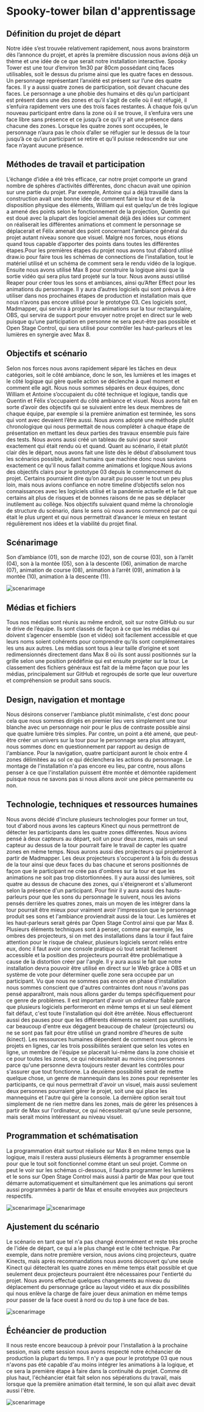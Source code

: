 # Spooky-tower bilan d'apprentissage

## Définition du projet de départ
Notre idée s’est trouvée relativement rapidement, nous avons brainstorm dès l’annonce du projet, et après la première discussion nous avions déjà un thème et une idée de ce que serait notre installation interactive. Spooky Tower est une tour d’environ 1m30 par 80cm possédant cinq faces utilisables, soit le dessus du prisme ainsi que les quatre faces en dessous. Un personnage représentant l’anxiété est présent sur l’une des quatre faces. Il y a aussi quatre zones de participation, soit devant chacune des faces. Le personnage a une phobie des humains et dès qu’un participant est présent dans une des zones et qu’il s’agit de celle où il est réfugié, il s’enfuira rapidement vers une des trois faces restantes. À chaque fois qu’un nouveau participant entre dans la zone où il se trouve, il s’enfuira vers une face libre sans présence et ce jusqu’à ce qu’il y ait une présence dans chacune des zones. Lorsque les quatre zones sont occupées, le personnage n’aura pas le choix d’aller se réfugier sur le dessus de la tour jusqu’à ce qu’un participant se retire et qu’il puisse redescendre sur une face n’ayant aucune présence. 

## Méthodes de travail et participation
L’échange d’idée a été très efficace, car notre projet comporte un grand nombre de sphères d’activités différentes, donc chacun avait une opinion sur une partie du projet. Par exemple, Antoine qui a déjà travaillé dans la construction avait une bonne idée de comment faire la tour et de la disposition physique des éléments, William qui est quelqu’un de très logique a amené des points selon le fonctionnement de la projection, Quentin qui est doué avec la plupart des logiciel amenait déjà des idées sur comment on réaliserait les différentes animations et comment le personnage se déplacerait et Félix amenait des point concernant l’ambiance général du projet autant niveau sonore que visuel. Malgré nos forces, nous étions quand tous capable d’apporter des points dans toutes les différentes étapes.Pour les premières étapes du projet nous avons tout d’abord utilisé draw.io pour faire tous les schémas de connections de l’installation, tout le matériel utilisé et un schéma de comment sera le rendu vidéo de la logique. Ensuite nous avons utilisé Max 8 pour construire la logique ainsi que la sortie vidéo qui sera plus tard projeté sur la tour. Nous avons aussi utilisé Reaper pour créer tous les sons et ambiances, ainsi qu’After Effect pour les animations du personnage. Il y aura d’autres logiciels qui sont prévus à être utiliser dans nos prochaines étapes de production et installation mais que nous n’avons pas encore utilisé pour le prototype 03. Ces logiciels sont, Madmapper, qui servira à projeter les animations sur la tour rectangulaire, OBS, qui servira de support pour envoyer notre projet en direct sur le web puisque qu’une participation en personne ne sera peut-être pas possible et Open Stage Control, qui sera utilisé pour contrôler les haut-parleurs et les lumières en synergie avec Max 8.

## Objectifs et scénario
Selon nos forces nous avons rapidement séparé les tâches en deux catégories, soit le côté ambiance, donc le son, les lumières et les images et le côté logique qui gère quelle action se déclenche à quel moment et comment elle agit. Nous nous sommes séparés en deux équipes, donc William et Antoine s’occupaient du côté technique et logique, tandis que Quentin et Félix s’occupaient du côté ambiance et visuel. Nous avons fait en sorte d’avoir des objectifs qui se suivaient entre les deux membres de chaque équipe, par exemple si la première animation est terminée, les sons qui vont avec devaient l’être aussi. Nous avons adopté une méthode plutôt chronologique qui nous permettait de nous compléter à chaque étape de présentation en mettant les deux parties des travaux ensemble puis faire des tests. Nous avons aussi créé un tableau de suivi pour savoir exactement qui était rendu où et quand. Quant au scénario, il était plutôt clair dès le départ, nous avons fait une liste dès le début d'absolument tous les scénarios possible, autant humains que machine donc nous savions exactement ce qu'il nous fallait comme animations et logique.Nous avions des objectifs clairs pour le prototype 03 depuis le commencement du projet. Certains pourraient dire qu’on aurait pu pousser le tout un peu plus loin, mais nous avions confiance en notre timeline d’objectifs selon nos connaissances avec les logiciels utilisé et la pandémie actuelle et le fait que certains ait plus de risques et de bonnes raisons de ne pas se déplacer inutilement au collège. Nos objectifs suivaient quand même la chronologie de structure du scénario, dans le sens où nous avons commencé par ce qui était le plus urgent et qui nous permettrait d’avancer le mieux en testant régulièrement nos idées et la viabilité du projet final. 

## Scénarimage
Son d’ambiance (01), son de marche (02), son de course (03), son à l’arrêt (04), son à la montée (05), son à la descente (06), animation de marche (07), animation de course (08), animation à l’arrêt (09), animation à la montée (10), animation à la descente (11).

![scenarimage](images/scénarimage.JPG)

## Médias et fichiers
Tous nos médias sont réunis au même endroit, soit sur notre GitHub ou sur le drive de l’équipe. Ils sont classés de façon à ce que les médias qui doivent s’agencer ensemble (son et vidéo) soit facilement accessible et que leurs noms soient cohérents pour comprendre qu’ils sont complémentaires les uns aux autres. Les médias sont tous à leur taille d’origine et sont redimensionnés directement dans Max 8 où ils sont aussi positionnés sur la grille selon une position prédéfinie qui est ensuite projeter sur la tour. Le classement des fichiers généraux est fait de la même façon que pour les médias, principalement sur GitHub et regroupés de sorte que leur ouverture et compréhension se produit sans soucis.

## Design, navigation et montage
Nous désirons conserver l'ambiance plutôt minimaliste, c'est donc poour cela que nous sommes dirigés en premier lieu vers simplement une tour blanche avec un personnage noir pour le plus de contraste possible ainsi que quatre lumière très simples. Par contre, un point a été amené, que peut-être créer un univers sur la tour pour le personnage sera plus attrayant, nous sommes donc en questionnement par rapport au design de l'ambiance. Pour la navigation, quatre participant auront le choix entre 4 zones délimitées au sol ce qui déclenchera les actions du personnage. Le montage de l'installation n'a pas encore eu lieu, par contre, nous allons penser à ce que l'installation puissent être montée et démontée rapidement puisque nous ne savons pas si nous allons avoir une pièce permanente ou non.

## Technologie, techniques et ressources humaines
Nous avons décidé d'inclure plusieurs technologies pour former un tout, tout d'abord nous avons les capteurs Kinect qui nous permettront de détecter les participants dans les quatre zones différentes. Nous avions pensé à deux capteurs au départ, soit un pour deux zones, mais un seul capteur au dessus de la tour pourrait faire le travail de capter les quatre zones en même temps. Nous aurons aussi des projecteurs qui projeteront à partir de Madmapper. Les deux projecteurs s'occuperont à la fois du dessus de la tour ainsi que deux faces du bas chacune et serons positionnés de façon que le participant ne crée pas d'ombres sur la tour et que les animations ne soit pas trop distortionnées. Il y aura aussi des lumières, soit quatre au dessus de chacune des zones, qui s'éteigneront et s'allumeront selon la présence d'un participant. Pour finir il y aura aussi des hauts-parleurs pour que les sons du personnage le suivent, nous les avions pensés derrière les quatres zones, mais un moyen de les intégrer dans la tour pourrait être mieux pour vraiment avoir l'impression que le personnage produit ses sons et l'ambiance proviendrait aussi de la tour. Les lumières et les haut-parleurs serait gérés par Open Stage Control ainsi que par Max 8. Plusieurs éléments techniques sont à penser, comme par exemple, les ombres des projecteurs, si on met des installations dans la tour il faut faire attention pour le risque de chaleur, plusieurs logiciels seront reliés entre eux, donc il faut avoir une console pratique où tout serait facilement accessible et la position des projecteurs pourrait être problématique à cause de la distortion créer par l'angle. Il y aura aussi le fait que notre installation devra pouvoir être utilisé en direct sur le Web grâce à OBS et un système de vote pour déterminer quelle zone sera occupée par un participant. Vu que nous ne sommes pas encore en phase d'installation nous sommes conscient que d'autres contraintes dont nous n'avons pas pensé apparaîtront, mais nous allons garder du temps spécifiquement pour ce genre de problèmes. Il est important d'avoir un ordinateur fiable parce que plusieurs logiciels performeront en même temps et si un seul élément fait défaut, c'est toute l'installation qui doit être arrêtée. Nous effectueront aussi des pauses pour que les différents éléments ne soient pas surutilisés, car beaucoup d'entre eux dégagent beaucoup de chaleur (projecteurs) ou ne se sont pas fait pour être utilisé un grand nombre d'heures de suite (kinect). Les ressources humaines dépendent de comment nous gérons le projets en lignes, car les trois possibilités seraient que selon les votes en ligne, un membre de l'équipe se placerait lui-même dans la zone choisie et ce pour toutes les zones, ce qui nécessiterait au moins cinq personnes parce qu'une personne devra toujours rester devant les contrôles pour s'assurer que tout fonctionne. La deuxième possibilité serait de mettre quelque chose, un genre de mannequin dans les zones pour représenter les participants, ce qui nous permettrait d'avoir un visuel, mais aussi seulement deux personnes pourraient gérer le projet, soit une qui place les mannequins et l'autre qui gère la console. La dernière option serait tout simplement de ne rien mettre dans les zones, mais de gérer les présences à partir de Max sur l'ordinateur, ce qui nécessiterait qu'une seule personne, mais serait moins intéressant au niveau visuel.

## Programmation et schématisation
La programmation était surtout réalisée sur Max 8 en même temps que la logique, mais il restera aussi plusieurs éléments à programmer ensemble pour que le tout soit fonctionnel comme étant un seul projet. Comme on peut le voir sur les schémas ci-dessous, il faudra programmer les lumières et le sons sur Open Stage Control mais aussi à partir de Max pour que tout démarre automatiquement et simultanément que les animations qui seront aussi programmées à partir de Max et ensuite envoyées aux projecteurs respectifs. 

![scenarimage](images/schéma.JPG)
![scenarimage](images/schéma02.JPG)

## Ajustement du scénario
Le scénario en tant que tel n'a pas changé énormément et reste très proche de l'idée de départ, ce qui a le plus changé est le côté technique. Par exemple, dans notre première version, nous avions cinq projecteurs, quatre Kinects, mais après recommandations nous avons découvert qu'une seule Kinect qui détecterait les quatre zones en même temps était possible et que seulement deux projecteurs pourraient être nécessaires pour l'entierté du projet. Nous avons effectué quelques changements au niveau du déplacement du personnage grâce au layout vidéo et aux dix possibilités qui nous enlève la charge de faire jouer deux animation en même temps pour passer de la face ouest à nord ou du top à une face de bas.

![scenarimage](images/grille_spooky_v2_directions.png)

## Échéancier de production
Il nous reste encore beaucoup à prévoir pour l'installation à la prochaine session, mais cette session nous avons respecté notre échéancier de production la plupart du temps. Il n'y a que pour le prototype 03 que nous n'avons pas été capable d'au moins intégrer les animations à la logique, et ce sera la première étape à faire dans la continuité du projet. Comme dit plus haut, l'échéancier était fait selon nos sépérations du travail, mais lorsque que la première animation était terminé, le son qui allait avec devait aussi l'être. 

![scenarimage](images/timeline.jpg)
